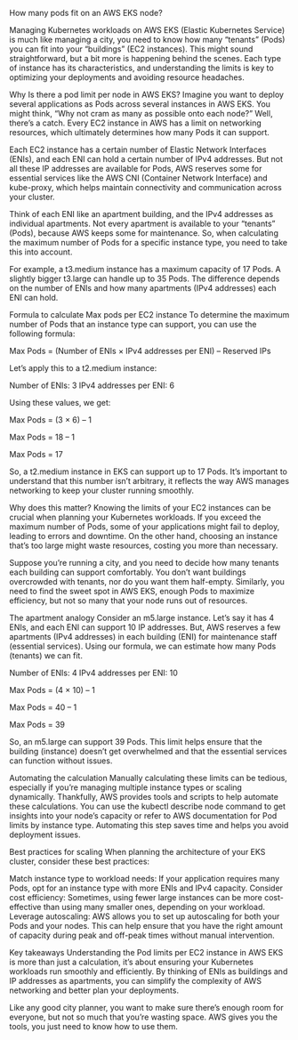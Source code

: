 How many pods fit on an AWS EKS node?

Managing Kubernetes workloads on AWS EKS (Elastic Kubernetes Service) is much like managing a city, you need to know how many “tenants” (Pods) you can fit into your “buildings” (EC2 instances). This might sound straightforward, but a bit more is happening behind the scenes. Each type of instance has its characteristics, and understanding the limits is key to optimizing your deployments and avoiding resource headaches.

Why Is there a pod limit per node in AWS EKS?
Imagine you want to deploy several applications as Pods across several instances in AWS EKS. You might think, “Why not cram as many as possible onto each node?” Well, there’s a catch. Every EC2 instance in AWS has a limit on networking resources, which ultimately determines how many Pods it can support.

Each EC2 instance has a certain number of Elastic Network Interfaces (ENIs), and each ENI can hold a certain number of IPv4 addresses. But not all these IP addresses are available for Pods, AWS reserves some for essential services like the AWS CNI (Container Network Interface) and kube-proxy, which helps maintain connectivity and communication across your cluster.

Think of each ENI like an apartment building, and the IPv4 addresses as individual apartments. Not every apartment is available to your “tenants” (Pods), because AWS keeps some for maintenance. So, when calculating the maximum number of Pods for a specific instance type, you need to take this into account.

For example, a t3.medium instance has a maximum capacity of 17 Pods. A slightly bigger t3.large can handle up to 35 Pods. The difference depends on the number of ENIs and how many apartments (IPv4 addresses) each ENI can hold.

Formula to calculate Max pods per EC2 instance
To determine the maximum number of Pods that an instance type can support, you can use the following formula:

Max Pods = (Number of ENIs × IPv4 addresses per ENI) – Reserved IPs

Let’s apply this to a t2.medium instance:

Number of ENIs: 3
IPv4 addresses per ENI: 6

Using these values, we get:

Max Pods = (3 × 6) – 1

Max Pods = 18 – 1

Max Pods = 17

So, a t2.medium instance in EKS can support up to 17 Pods. It’s important to understand that this number isn’t arbitrary, it reflects the way AWS manages networking to keep your cluster running smoothly.

Why does this matter?
Knowing the limits of your EC2 instances can be crucial when planning your Kubernetes workloads. If you exceed the maximum number of Pods, some of your applications might fail to deploy, leading to errors and downtime. On the other hand, choosing an instance that’s too large might waste resources, costing you more than necessary.

Suppose you’re running a city, and you need to decide how many tenants each building can support comfortably. You don’t want buildings overcrowded with tenants, nor do you want them half-empty. Similarly, you need to find the sweet spot in AWS EKS, enough Pods to maximize efficiency, but not so many that your node runs out of resources.

The apartment analogy
Consider an m5.large instance. Let’s say it has 4 ENIs, and each ENI can support 10 IP addresses. But, AWS reserves a few apartments (IPv4 addresses) in each building (ENI) for maintenance staff (essential services). Using our formula, we can estimate how many Pods (tenants) we can fit.

Number of ENIs: 4
IPv4 addresses per ENI: 10

Max Pods = (4 × 10) – 1

Max Pods = 40 – 1

Max Pods = 39

So, an m5.large can support 39 Pods. This limit helps ensure that the building (instance) doesn’t get overwhelmed and that the essential services can function without issues.

Automating the calculation
Manually calculating these limits can be tedious, especially if you’re managing multiple instance types or scaling dynamically. Thankfully, AWS provides tools and scripts to help automate these calculations. You can use the kubectl describe node command to get insights into your node’s capacity or refer to AWS documentation for Pod limits by instance type. Automating this step saves time and helps you avoid deployment issues.

Best practices for scaling
When planning the architecture of your EKS cluster, consider these best practices:

Match instance type to workload needs: If your application requires many Pods, opt for an instance type with more ENIs and IPv4 capacity.
Consider cost efficiency: Sometimes, using fewer large instances can be more cost-effective than using many smaller ones, depending on your workload.
Leverage autoscaling: AWS allows you to set up autoscaling for both your Pods and your nodes. This can help ensure that you have the right amount of capacity during peak and off-peak times without manual intervention.

Key takeaways
Understanding the Pod limits per EC2 instance in AWS EKS is more than just a calculation, it’s about ensuring your Kubernetes workloads run smoothly and efficiently. By thinking of ENIs as buildings and IP addresses as apartments, you can simplify the complexity of AWS networking and better plan your deployments.

Like any good city planner, you want to make sure there’s enough room for everyone, but not so much that you’re wasting space. AWS gives you the tools, you just need to know how to use them.
